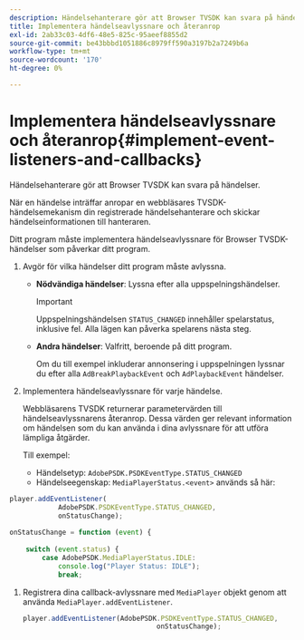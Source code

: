 ```yaml
---
description: Händelsehanterare gör att Browser TVSDK kan svara på händelser.
title: Implementera händelseavlyssnare och återanrop
exl-id: 2ab33c03-4df6-48e5-825c-95aeef8855d2
source-git-commit: be43bbbd1051886c8979ff590a3197b2a7249b6a
workflow-type: tm+mt
source-wordcount: '170'
ht-degree: 0%

---
```


# Implementera händelseavlyssnare och återanrop{#implement-event-listeners-and-callbacks}

Händelsehanterare gör att Browser TVSDK kan svara på händelser.

När en händelse inträffar anropar en webbläsares TVSDK-händelsemekanism din registrerade händelsehanterare och skickar händelseinformationen till hanteraren.

Ditt program måste implementera händelseavlyssnare för Browser TVSDK-händelser som påverkar ditt program.

1. Avgör för vilka händelser ditt program måste avlyssna.

   * **Nödvändiga händelser**: Lyssna efter alla uppspelningshändelser.

      >[!IMPORTANT]
      >
      >Uppspelningshändelsen `STATUS_CHANGED` innehåller spelarstatus, inklusive fel. Alla lägen kan påverka spelarens nästa steg.

   * **Andra händelser**: Valfritt, beroende på ditt program.

      Om du till exempel inkluderar annonsering i uppspelningen lyssnar du efter alla `AdBreakPlaybackEvent` och `AdPlaybackEvent` händelser.

1. Implementera händelseavlyssnare för varje händelse.

   Webbläsarens TVSDK returnerar parametervärden till händelseavlyssnarens återanrop. Dessa värden ger relevant information om händelsen som du kan använda i dina avlyssnare för att utföra lämpliga åtgärder.

   Till exempel:

   * Händelsetyp: `AdobePSDK.PSDKEventType.STATUS_CHANGED`
   * Händelseegenskap: `MediaPlayerStatus.<event>` används så här:

```js
player.addEventListener( 
            AdobePSDK.PSDKEventType.STATUS_CHANGED,  
            onStatusChange); 
 
onStatusChange = function (event) { 
 
    switch (event.status) { 
        case AdobePSDK.MediaPlayerStatus.IDLE: 
            console.log("Player Status: IDLE"); 
            break;
```

1. Registrera dina callback-avlyssnare med `MediaPlayer` objekt genom att använda `MediaPlayer.addEventListener`.

   ```js
   player.addEventListener(AdobePSDK.PSDKEventType.STATUS_CHANGED,  
                                    onStatusChange);
   ```
